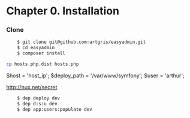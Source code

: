 Chapter 0. Installation
=======================


### Clone 
```bash
    $ git clone git@github.com:artgris/easyadmin.git
    $ cd easyadmin
    $ composer install
```

```bash
cp hosts.php.dist hosts.php
```

$host = 'host_ip';
$deploy_path = '/var/www/symfony';
$user = 'arthur';


http://nux.net/secret

```bash
    $ dep deploy dev
    $ dep d:s:u dev
    $ dep app:users:populate dev
```